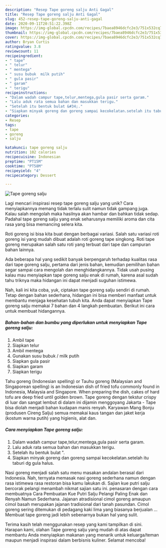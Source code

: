 ```yaml
---
description: "Resep Tape goreng salju Anti Gagal"
title: "Resep Tape goreng salju Anti Gagal"
slug: 452-resep-tape-goreng-salju-anti-gagal
date: 2020-09-11T20:51:22.398Z
image: https://img-global.cpcdn.com/recipes/7baea8946dcfc2e3/751x532cq70/tape-goreng-salju-foto-resep-utama.jpg
thumbnail: https://img-global.cpcdn.com/recipes/7baea8946dcfc2e3/751x532cq70/tape-goreng-salju-foto-resep-utama.jpg
cover: https://img-global.cpcdn.com/recipes/7baea8946dcfc2e3/751x532cq70/tape-goreng-salju-foto-resep-utama.jpg
author: Bryan Curtis
ratingvalue: 3.8
reviewcount: 11
recipeingredient:
- " tape"
- " telur"
- " mentega"
- " susu bubuk  milk putih"
- " gula pasir"
- " garam"
- " terigu"
recipeinstructions:
- "Dalam wadah campur tape,telur,mentega,gula pasir serta garam."
- "Lalu aduk rata semua bahan dan masukkan terigu."
- "Setelah itu bentuk bulat &#34;."
- "Siapkan minyak goreng dan goreng sampai kecokelatan.setelah itu taburi dg gula halus."
categories:
- Resep
tags:
- tape
- goreng
- salju

katakunci: tape goreng salju 
nutrition: 102 calories
recipecuisine: Indonesian
preptime: "PT15M"
cooktime: "PT58M"
recipeyield: "4"
recipecategory: Dessert

---
```



![Tape goreng salju](https://img-global.cpcdn.com/recipes/7baea8946dcfc2e3/751x532cq70/tape-goreng-salju-foto-resep-utama.jpg)

Lagi mencari inspirasi resep tape goreng salju yang unik? Cara menyiapkannya memang tidak terlalu sulit namun tidak gampang juga. Kalau salah mengolah maka hasilnya akan hambar dan bahkan tidak sedap. Padahal tape goreng salju yang enak seharusnya memiliki aroma dan cita rasa yang bisa memancing selera kita.

Roti goreng isi bisa kita buat dengan berbagai variasi. Salah satu variasi roti goreng isi yang mudah dibuat adalah roti goreng tape singkong. Roti tape goreng merupakan salah satu roti yang terbuat dari tape dan campuran bahan lainnya.

Ada beberapa hal yang sedikit banyak berpengaruh terhadap kualitas rasa dari tape goreng salju, pertama dari jenis bahan, kemudian pemilihan bahan segar sampai cara mengolah dan menghidangkannya. Tidak usah pusing kalau mau menyiapkan tape goreng salju enak di rumah, karena asal sudah tahu triknya maka hidangan ini dapat menjadi suguhan istimewa.


Nah, kali ini kita coba, yuk, ciptakan tape goreng salju sendiri di rumah. Tetap dengan bahan sederhana, hidangan ini bisa memberi manfaat untuk membantu menjaga kesehatan tubuh kita. Anda dapat menyiapkan Tape goreng salju memakai 7 bahan dan 4 langkah pembuatan. Berikut ini cara untuk membuat hidangannya.

<!--inarticleads1-->

##### Bahan-bahan dan bumbu yang diperlukan untuk menyiapkan Tape goreng salju:

1. Ambil  tape
1. Siapkan  telur
1. Ambil  mentega
1. Gunakan  susu bubuk / milk putih
1. Siapkan  gula pasir
1. Siapkan  garam
1. Siapkan  terigu


Tahu goreng (Indonesian spelling) or Tauhu goreng (Malaysian and Singaporean spelling) is an Indonesian dish of fried tofu commonly found in Indonesia, Malaysia and Singapore. When preparing the dish, cakes of hard tofu are deep fried until golden brown. Tape goreng dengan tekstur crispy di luar dan sangat lembut di dalam ini dijamin menggoyang Jakarta - Tape bisa diolah menjadi bahan kudapan manis renyah. Karyawan Mang Bonju (produsen Cireng Salju) semua memakai kaus tangan dan jaket kerja (kostum warna putih) yang higienis, alat dan. 

<!--inarticleads2-->

##### Cara menyiapkan Tape goreng salju:

1. Dalam wadah campur tape,telur,mentega,gula pasir serta garam.
1. Lalu aduk rata semua bahan dan masukkan terigu.
1. Setelah itu bentuk bulat &#34;.
1. Siapkan minyak goreng dan goreng sampai kecokelatan.setelah itu taburi dg gula halus.


Nasi goreng menjadi salah satu menu masakan andalan berasal dari Indonesia. Nah, ternyata memasak nasi goreng sederhana namun dengan rasa istimewa rasa restoran bisa kamu lakukan di. Sajian kue putri salju bercorak pelangi menambah nikmat sajian satu ini. penasaran dengan cara membuatnya Cara Pembuatan Kue Putri Salju Pelangi Paling Enak dan Renyah Namun Sederhana. Jajanan atradisional cimol goreng amaupun cimol basah merupakan jajanan tradisional dari tanah pasundan. Cimol goreng sering ditemukan di pedagang kaki lima yang biasanya berjualan … Membuat tape goreng jadi lebih sebenarnya bukan hal yang sulit. 

Terima kasih telah menggunakan resep yang kami tampilkan di sini. Harapan kami, olahan Tape goreng salju yang mudah di atas dapat membantu Anda menyiapkan makanan yang menarik untuk keluarga/teman maupun menjadi inspirasi dalam berbisnis kuliner. Selamat mencoba!
